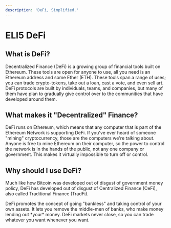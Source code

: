 ```yaml
---
description: 'DeFi, Simplified.'
---
```


# ELI5 DeFi

## What is DeFi?

Decentralized Finance \(DeFi\) is a growing group of financial tools built on Ethereum. These tools are open for anyone to use, all you need is an Ethereum address and some Ether \(ETH\). These tools span a range of uses; you can trade crypto-tokens, take out a loan, cast a vote, and even sell art. DeFi protocols are built by individuals, teams, and companies, but many of them have plan to gradually give control over to the communities that have developed around them. 

## What makes it "Decentralized" Finance?

DeFi runs on Ethereum, which means that any computer that is part of the Ethereum Network is supporting DeFi. If you've ever heard of someone "mining" cryptocurrency, those are the computers we're talking about. Anyone is free to mine Ethereum on their computer, so the power to control the network is in the hands of the public, not any one company or government. This makes it virtually impossible to turn off or control. 

## Why should I use DeFi?

Much like how Bitcoin was developed out of disgust of government money policy, DeFi has developed out of disgust of Centralized Finance \(CeFi\), also called Traditional Finance \(TradFi\). 

DeFi promotes the concept of going "bankless" and taking control of your own assets. It lets you remove the middle-men of banks, who make money lending out \*your\* money. DeFi markets never close, so you can trade whatever you want whenever you want.







